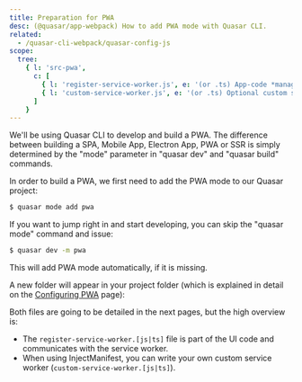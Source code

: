 ```yaml
---
title: Preparation for PWA
desc: (@quasar/app-webpack) How to add PWA mode with Quasar CLI.
related:
  - /quasar-cli-webpack/quasar-config-js
scope:
  tree:
    { l: 'src-pwa',
      c: [
        { l: 'register-service-worker.js', e: '(or .ts) App-code *managing* service worker' },
        { l: 'custom-service-worker.js', e: '(or .ts) Optional custom service worker file (InjectManifest mode ONLY)' }
      ]
    }
---
```


We'll be using Quasar CLI to develop and build a PWA. The difference between building a SPA, Mobile App, Electron App, PWA or SSR is simply determined by the "mode" parameter in "quasar dev" and "quasar build" commands.

In order to build a PWA, we first need to add the PWA mode to our Quasar project:

```bash
$ quasar mode add pwa
```

If you want to jump right in and start developing, you can skip the "quasar mode" command and issue:

```bash
$ quasar dev -m pwa
```

This will add PWA mode automatically, if it is missing.

A new folder will appear in your project folder (which is explained in detail on the [Configuring PWA](/quasar-cli-webpack/developing-pwa/configuring-pwa) page):

<doc-tree :def="scope.tree" />

Both files are going to be detailed in the next pages, but the high overview is:

* The `register-service-worker.[js|ts]` file is part of the UI code and communicates with the service worker.
* When using InjectManifest, you can write your own custom service worker (`custom-service-worker.[js|ts]`).
